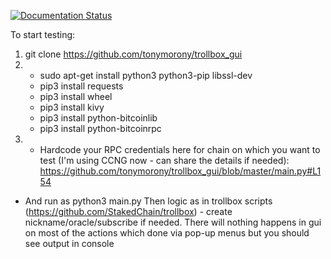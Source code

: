[![Documentation Status](https://readthedocs.org/projects/trollbox-gui/badge/?version=latest)](https://trollbox-gui.readthedocs.io/en/latest/?badge=latest)

To start testing:
1) git clone https://github.com/tonymorony/trollbox_gui
2)   * sudo apt-get install python3 python3-pip libssl-dev
     * pip3 install requests
     * pip3 install wheel
     * pip3 install kivy 
     * pip3 install python-bitcoinlib
     * pip3 install python-bitcoinrpc
3) * Hardcode your RPC credentials here for chain on which you want to test (I'm using CCNG now - can share the details if needed): https://github.com/tonymorony/trollbox_gui/blob/master/main.py#L154
* And run as python3 main.py
Then logic as in trollbox scripts (https://github.com/StakedChain/trollbox) - create nickname/oracle/subscribe if needed. 
There will nothing happens in gui on most of the actions which done via pop-up menus but you should see output in console
